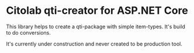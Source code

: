 # Citolab qti-creator for ASP.NET Core
 
This library helps to create a qti-package with simple item-types. It's build to do conversions.

It's currently under construction and never created to be production tool. 
